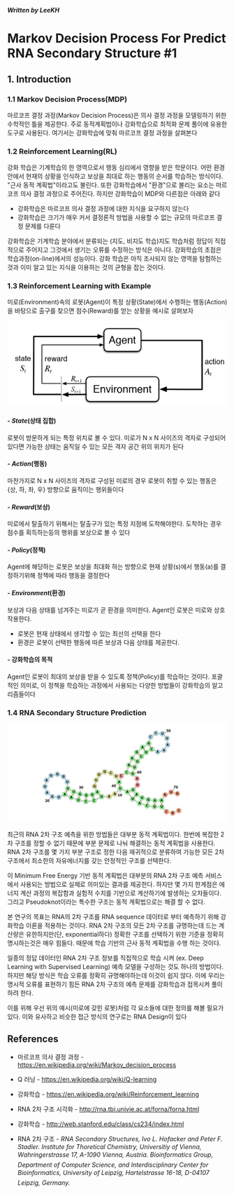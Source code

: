 ***Written by LeeKH***

# Markov Decision Process For Predict RNA Secondary Structure #1

## 1. Introduction

### 1.1 Markov Decision Process(MDP)

마르코프 결정 과정(Markov Decision Process)은 의사 결정 과정을 모델링하기 위한 수학적인 틀을 제공한다. 주로 동적계획법이나 강화학습으로 최적화 문제 풀이에 유용한 도구로 사용된다. 여기서는 강화학습에 맞춰 마르코프 결정 과정을 살펴본다

### 1.2 Reinforcement Learning(RL)

강화 학습은 기계학습의 한 영역으로서 행동 심리에서 영향을 받은 학문이다. 어떤 환경 안에서 현재의 상황을 인식하고 보상을 최대로 하는 행동의 순서를 학습하는 방식이다.  "근사 동적 계획법"이라고도 불린다. 또한 강화학습에서 "환경"으로 불리는 요소는 마르코프 의사 결정 과정으로 주어진다. 하지만 강화학습이 MDP와 다른점은 아래와 같다

* 강화학습은 마르코프 의사 결정 과정에 대한 지식을 요구하지 않는다
* 강화학습은 크기가 매우 커서 결정론적 방법을 사용할 수 없는 규모의 마르코프 결정 문제를 다룬다

강화학습은 기계학습 분야에서 분류되는 (지도, 비지도 학습)지도 학습처럼 정답이 직접적으로 주어지고 그것에서 생기는 오류를 수정하는 방식은 아니다. 강화학습의 초점은 학습과정(on-line)에서의 성능이다. 강화 학습은 아직 조사되지 않는 영역을 탐험하는 것과 이미 알고 있는 지식을 이용하는 것의 균형을 잡는 것이다.

### 1.3 Reinforcement Learning with Example

미로(Environment)속의 로봇(Agent)이 특정 상황(State)에서 수행하는 행동(Action)을 바탕으로 출구를 찾으면 점수(Reward)를 얻는 상황을 예시로 살펴보자 

![](assets/1.png)

#### - $State$(상태 집합)

로봇이 방문하게 되는 특정 위치로 볼 수 있다. 미로가 N x N 사이즈의 격자로 구성되어 있다면 가능한 상태는 움직일 수 있는 모든 격자 공간 위의 위치가 된다 

#### - $Action$(행동)

마찬가지로 N x N 사이즈의 격자로 구성된 미로의 경우 로봇이 취할 수 있는 행동은 {상, 하, 좌, 우} 방향으로 움직이는 행위들이다

#### - $Reward$(보상)

미로에서 탈출하기 위해서는 탈출구가 있는 특정 지점에 도착해야한다. 도착하는 경우 점수를 획득하는등의 행위를 보상으로 볼 수 있다

#### - $Policy$(정책)

Agent에 해당하는 로봇은 보상을 최대화 하는 방향으로 현재 상황(s)에서 행동(a)를 결정하기위해 정책에 따라 행동을 결정한다

#### - $Environment$(환경)

보상과 다음 상태를 넘겨주는 미로가 곧 환경을 의미한다. Agent인 로봇은 미로와 상호작용한다. 

* 로봇은 현재 상태에서 생각할 수 있는 최선의 선택을 한다
* 환경은 로봇이 선택한 행동에 따른 보상과 다음 상태를 제공한다.

#### - 강화학습의 목적

Agent인 로봇이 최대의 보상을 받을 수 있도록 정책(Policy)를 학습하는 것이다. 포괄적인 의미로, 이 정책을 학습하는 과정에서 사용되는 다양한 방법들이 강화학습의 알고리즘들이다

### 1.4 RNA Secondary Structure Prediction

![](assets/1548948356000.png)

최근의 RNA 2차 구조 예측을 위한 방법들은 대부분 동적 계획법이다. 한번에 복잡한 2차 구조를 정할 수 없기 때문에 부분 문제로 나눠 해결하는 동적 계획법을 사용한다. RNA 2차 구조를 몇 가지 부분 구조로 정한 다음 재귀적으로 분류하여 가능한 모든 2차 구조에서 최소한의 자유에너지를 갖는 안정적인 구조를 선택한다. 

이 Minimum Free Energy 기반 동적 계획법은 대부분의 RNA 2차 구조 예측 서비스에서 사용되는 방법으로 실제로 의미있는 결과를 제공한다. 하지만 몇 가지 한계점은 에너지 계산 과정의 복잡함과 실험적 수치를 기반으로 계산하기에 발생하는 오차들이다. 그리고 Pseudoknot이라는 특수한 구조는 동적 계획법으로는 해결 할 수 없다. 

본 연구의 목표는 RNA의 2차 구조를 RNA sequence 데이터로 부터 예측하기 위해 강화학습 이론을 적용하는 것이다. RNA 2차 구조의 모든 2차 구조를 규명하는데 드는 계산량은 유한하지만(단, exponential하다) 정확한 구조를 선택하기 위한 기준을 정확히 명시하는것은 매우 힘들다. 때문에 학습 기반의 근사 동적 계획법을 수행 하는 것이다.

일종의 정답 데이터인 RNA 2차 구조 정보를 직접적으로 학습 시켜 (ex. Deep Learning with Supervised Learning) 예측 모델을 구성하는 것도 하나의 방법이다. 하지만 해당 방식은 학습 오류를 정확히 규명해야하는데 이것이 쉽지 않다. 이에 우리는 명시적 오류를 표현하기 힘든 RNA 2차 구조의 예측 문제를 강화학습과 접목시켜 풀이하려 한다. 

이를 위해 우선 위의 예시(미로에 갖힌 로봇)처럼 각 요소들에 대한 정의를 해볼 필요가 있다. 이와 유사하고 비슷한 접근 방식의 연구로는 RNA Design이 있다

 

## References

- 마르코프 의사 결정 과정 - https://en.wikipedia.org/wiki/Markov_decision_process

- Q 러닝 - https://en.wikipedia.org/wiki/Q-learning

- 강화학습 - https://en.wikipedia.org/wiki/Reinforcement_learning

- RNA 2차 구조 시각화 - http://rna.tbi.univie.ac.at/forna/forna.html

- 강화학습 -  http://web.stanford.edu/class/cs234/index.html

- RNA 2차 구조 -  *RNA Secondary Structures, Ivo L. Hofacker and Peter F. Stadler. Institute for Thoretical Chemistry, Universitiy of Vienna, Wahringerstrasse 17, A-1090 Vienna, Austria. Bioinformatics Group, Department of Computer Science, and Interdisciplinary Center for Bioinformatics, University of Leipzig,*
  *Hartelstrasse 16-18, D-04107 Leipzig, Germany.*

  